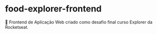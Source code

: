 # food-explorer-frontend
🚀 Frontend de Aplicação Web criado como desafio final curso Explorer da Rocketseat.